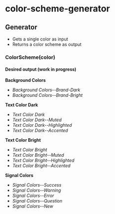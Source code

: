 # color-scheme-generator

## Generator
- Gets a single color as input 
- Returns a color scheme as output

### ColorScheme(color)

#### Desired output (work in progress)
**Background Colors**
- *Background Colors--Brand-Dark* 
- *Background Colors--Brand-Bright* 

**Text Color Dark**
- *Text Color Dark* 
- *Text Color Dark--Muted* 
- *Text Color Dark--Highlighted* 
- *Text Color Dark--Accented* 

**Text Color Bright**
- *Text Color Bright* 
- *Text Color Bright--Muted* 
- *Text Color Bright--Highlighted* 
- *Text Color Bright--Accented* 

**Signal Colors**
- *Signal Colors--Success* 
- *Signal Colors--Warning* 
- *Signal Colors--Error* 
- *Signal Colors--Question* 
- *Signal Colors--New* 
